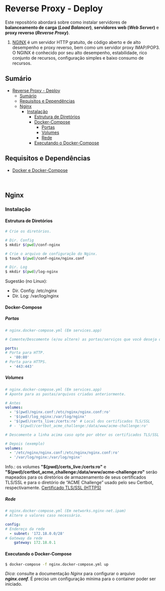 # Reverse Proxy - Deploy

Este repositório abordará sobre como instalar servidores de **balanceamento de carga (*Load Balancer*)**, **servidores web (*Web Server*)** e **proxy reverso (*Reverse Proxy*)**. 

1. [NGINX](https://docs.nginx.com) é um servidor HTTP gratuito, de código aberto e de alto desempenho e proxy reverso, bem como um servidor proxy IMAP/POP3. O NGINX é conhecido por seu alto desempenho, estabilidade, rico conjunto de recursos, configuração simples e baixo consumo de recursos.

## Sumário

- [Reverse Proxy - Deploy](#reverse-proxy---deploy)
  - [Sumário](#sumário)
  - [Requisitos e Dependências](#requisitos-e-dependências)
  - [Nginx](#nginx)
    - [Instalação](#instalação)
      - [Estrutura de Diretórios](#estrutura-de-diretórios)
      - [Docker-Compose](#docker-compose)
        - [Portas](#portas)
        - [Volumes](#volumes)
        - [Rede](#rede)
      - [Executando o Docker-Compose](#executando-o-docker-compose)

## Requisitos e Dependências

- [Docker e Docker-Compose](https://docs.docker.com/)

<br>

## Nginx

### Instalação

#### Estrutura de Diretórios

```bash
# Crie os diretórios.

# Dir. Config
$ mkdir $(pwd)/conf-nginx 

# Crie o arquivo de configuração do Nginx.
$ touch $(pwd)/conf-nginx/nginx.conf

# Dir. Log
$ mkdir $(pwd)/log-nginx
```

Sugestão (no Linux):
- Dir. Config: /etc/nginx
- Dir. Log: /var/log/nginx

#### Docker-Compose

##### Portas

```yml
# nginx.docker-compose.yml (Em services.app)

# Comente/Descomente (e/ou altere) as portas/serviços que você deseja oferecer.

ports:
# Porta para HTTP.
  - '80:80'
# Porta para HTTPS.
  - '443:443'
```

##### Volumes

```yml
# nginx.docker-compose.yml (Em services.app)
# Aponte para as pastas/arquivos criadas anteriormente.

# Antes
volumes:
  - '$(pwd)/nginx.conf:/etc/nginx/nginx.conf:ro'
  - '$(pwd)/log_nginx:/var/log/nginx'
  - '$(pwd)/certs_live:/certs:ro' # Local dos certificados TLS/SSL
  # - '$(pwd)/certbot_acme_challenge:/data/www/acme-challenge:ro'

# Descomente a linha acima caso opte por obter os certificados TLS/SSL usando o certbot.

# Depois (exemplo)
volumes:
  - '/etc/nginx/nginx.conf:/etc/nginx/nginx.conf:ro'
  - '/var/log/nginx:/var/log/nginx'
```

Info.: os volumes **"\$(pwd)/certs_live:/certs:ro"** e **"\$(pwd)/certbot_acme_challenge:/data/www/acme-challenge:ro"** serão mapeados para os diretórios de armazenamento de seus certificados TLS/SSL e para o diretório de “ACME Challenge” usado pelo seu Certbot, respectivamente. [Certificado TLS/SSL (HTTPS)](./README.cert.md)

##### Rede

```yml
# nginx.docker-compose.yml (Em networks.nginx-net.ipam)
# Altere o valores caso necessário. 

config:
# Endereço da rede
  - subnet: '172.18.0.0/28'
# Gateway da rede
    gateway: 172.18.0.1
```

#### Executando o Docker-Compose

```bash
$ docker-compose -f nginx.docker-compose.yml up
```

*Dica*: consulte a documentação *Nginx* para configurar o arquivo ***nginx.conf***. É preciso um configuração mínima para o container poder ser iniciado.